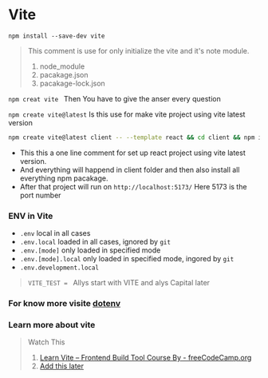 # Vite

`npm install --save-dev vite`

> This comment is use for only initialize the vite and it's note module.
>
> 1.  node_module
> 2.  pacakage.json
> 3.  pacakage-lock.json

`npm creat vite ` Then You have to give the anser every question

`npm create vite@latest` Is this use for make vite project using vite latest version

```bash
npm create vite@latest client -- --template react && cd client && npm install && npm run dev
```

- This this a one line comment for set up react project using vite latest version.
- And everything will happend in client folder and then also install all everything npm pacakage.
- After that project will run on `http://localhost:5173/` Here 5173 is the port number

### ENV in Vite

- `.env` local in all cases
- `.env.local` loaded in all cases, ignored by `git`
- `.env.[mode]` only loaded in specified mode
- `.env.[mode].local` only loaded in specified mode, ingored by `git`
- `.env.development.local`

> `VITE_TEST = ` Allys start with VITE and alys Capital later

### For know more visite [dotenv](./npmPackage.md/#1-dotenv)

### Learn more about vite

> Watch This
>
> 1. [Learn Vite – Frontend Build Tool Course By - freeCodeCamp.org ](https://www.youtube.com/watch?v=VAeRhmpcWEQ)
> 2. [Add this later]()

